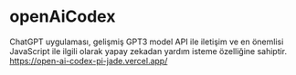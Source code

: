 # openAiCodex
ChatGPT uygulaması, gelişmiş GPT3 model API ile iletişim ve en önemlisi JavaScript ile ilgili olarak yapay zekadan yardım isteme özelliğine sahiptir.
https://open-ai-codex-pi-jade.vercel.app/
